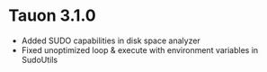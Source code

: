 # Tauon 3.1.0

- Added SUDO capabilities in disk space analyzer
- Fixed unoptimized loop & execute with environment variables in SudoUtils
